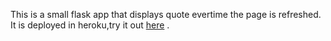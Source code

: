 This is a small flask app that displays quote evertime the page is refreshed. 
It is deployed in heroku,try it out [here](https://refreshquotes.herokuapp.com/) .